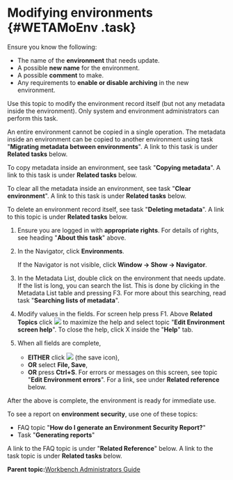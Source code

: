 # Modifying environments {#WETAMoEnv .task}

Ensure you know the following:

-   The name of the **environment** that needs update.
-   A possible **new name** for the environment.
-   A possible **comment** to make.
-   Any requirements to **enable or disable archiving** in the new environment.

Use this topic to modify the environment record itself \(but not any metadata inside the environment\). Only system and environment administrators can perform this task.

An entire environment cannot be copied in a single operation. The metadata inside an environment can be copied to another environment using task "**Migrating metadata between environments**". A link to this task is under **Related tasks** below.

To copy metadata inside an environment, see task "**Copying metadata**". A link to this task is under **Related tasks** below.

To clear all the metadata inside an environment, see task "**Clear environment**". A link to this task is under **Related tasks** below.

To delete an environment record itself, see task "**Deleting metadata**". A link to this topic is under **Related tasks** below.

1.  Ensure you are logged in with **appropriate rights**. For details of rights, see heading "**About this task**" above.

2.  In the Navigator, click **Environments**.

    If the Navigator is not visible, click **Window -\> Show -\> Navigator**.

3.  In the Metadata List, double click on the environment that needs update. If the list is long, you can search the list. This is done by clicking in the Metadata List table and pressing F3. For more about this searching, read task "**Searching lists of metadata**".

4.  Modify values in the fields. For screen help press F1. Above **Related Topics** click ![](images/Icon_Maximize_01.GIF) to maximize the help and select topic "**Edit Environment screen help**". To close the help, click X inside the "**Help**" tab.

5.  When all fields are complete,

    -   **EITHER** click ![](images/Icon_Save_03.GIF) \(the save icon\),
    -   **OR** select **File, Save**,
    -   **OR** press **Ctrl+S**.
    For errors or messages on this screen, see topic "**Edit Environment errors**". For a link, see under **Related reference** below.


After the above is complete, the environment is ready for immediate use.

To see a report on **environment security**, use one of these topics:

-   FAQ topic "**How do I generate an Environment Security Report?**"
-   Task "**Generating reports**"

A link to the FAQ topic is under "**Related Reference**" below. A link to the task topic is under **Related tasks** below.

**Parent topic:**[Workbench Administrators Guide](../html/AAR582WEAdmin.md)

